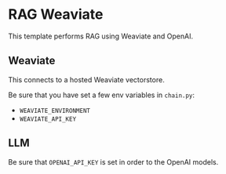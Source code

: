# RAG Weaviate

This template performs RAG using Weaviate and OpenAI.

##  Weaviate

This connects to a hosted Weaviate vectorstore.

Be sure that you have set a few env variables in `chain.py`:

* `WEAVIATE_ENVIRONMENT`
* `WEAVIATE_API_KEY`

##  LLM

Be sure that `OPENAI_API_KEY` is set in order to the OpenAI models.